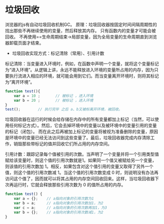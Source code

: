 # 垃圾回收

浏览器的js有自动垃圾回收机制GC。
原理：垃圾回收器按固定时间间隔周期性的找出那些不再继续使用的变量，然后释放其内存。
只有函数内的变量才可能会被回收。
不再使用==生命周期结束->局部变量，因为全局变量的生命周期直到浏览器卸载页面才结束。

* 垃圾回收实现方式：标记清除（常用）、引用计数

标记清除：当变量进入环境时，例如，在函数中声明一个变量，就将这个变量标记为“进入环境”。从逻辑上讲，永远不能释放进入环境的变量所占用的内存，因为只要执行流进入相应的环境，就可能会用到它们。而当变量离开环境时，则将其标记为“离开环境”。

```js
function test(){
    var a = 10 ;       // 被标记 ，进入环境 
    var b = 20 ;       // 被标记 ，进入环境
}
test();        // 执行完毕 之后 a、b又被标离开环境，被回收。
```

垃圾回收器在运行的时候会给存储在内存中的所有变量都加上标记（当然，可以使用任何标记方式）。然后，它会去掉环境中的变量以及被环境中的变量引用的变量的标记（闭包）。
而在此之后再被加上标记的变量将被视为准备删除的变量，原因是环境中的变量已经无法访问到这些变量了。最后，垃圾回收器完成内存清除工作，销毁那些带标记的值并回收它们所占用的内存空间。

引用计数：跟踪记录每个值被引用的次数。当声明了一个变量并将一个引用类型值赋给该变量时，则这个值的引用次数就是1。如果同一个值又被赋给另一个变量，则该值的引用次数加 1。相反，如果包含对这个值引用的变量又取得了另外一个值，则这个值的引用次数减 1。当这个值的引用次数变成 0 时，则说明没有办法再访问这个值了，因而就可以将其占用的内存空间回收回来。这样，当垃圾回收器下次再运行时，它就会释放那些引用次数为 0 的值所占用的内存。

```js
function test() {
    var a = {};    // a指向对象的引用次数为1
    var b = a;     // a指向对象的引用次数加1，为2
    var c = a;     // a指向对象的引用次数再加1，为3
    var b = {};    // a指向对象的引用次数减1，为2
}
```
